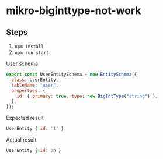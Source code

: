 # mikro-biginttype-not-work

## Steps

1. `npm install`
2. `npm run start`

User schema

```js
export const UserEntitySchema = new EntitySchema({
  class: UserEntity,
  tableName: "user",
  properties: {
    id: { primary: true, type: new BigIntType("string") },
  },
});
```

Expected result

```js
UserEntity { id: '1' }
```

Actual result

```js
UserEntity { id: 1n }
```
